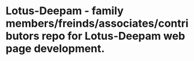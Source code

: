 # Lotus-Deepam - family members/freinds/associates/contributors repo for Lotus-Deepam web page development.
